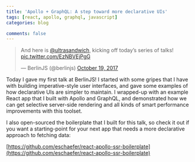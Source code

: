 ```yaml
---
title: 'Apollo + GraphQL: A step toward more declarative UIs'
tags: [react, apollo, graphql, javascript]
categories: blog

comments: false
---
```


<div class="center-block">
  <blockquote class="twitter-tweet" data-lang="en"><p lang="en" dir="ltr">And here is <a href="https://twitter.com/ultrasandwich?ref_src=twsrc%5Etfw">@ultrasandwich</a>, kicking off today’s series of talks! <a href="https://t.co/EzNBVEjPgG">pic.twitter.com/EzNBVEjPgG</a></p>&mdash; BerlinJS (@berlinjs) <a href="https://twitter.com/berlinjs/status/921070699342630912?ref_src=twsrc%5Etfw">October 19, 2017</a></blockquote>
  <script async src="//platform.twitter.com/widgets.js" charset="utf-8"></script>
</div>

Today I gave my first talk at BerlinJS! I started with some gripes that I have
with building imperative-style user interfaces, and gave some examples of how
declarative UIs are simpler to maintain. I wrapped-up with an example React app
that I built with Apollo and GraphQL, and demonstrated how we can get selective
server-side rendering and all kinds of smart performance improvements with this
toolset.

I also open-sourced the boilerplate that I built for this talk, so check it out
if you want a starting-point for your next app that needs a more declarative
approach to fetching data:

[https://github.com/eschaefer/react-apollo-ssr-boilerplate](https://github.com/eschaefer/react-apollo-ssr-boilerplate)
